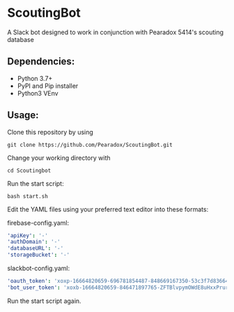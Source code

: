 # ScoutingBot

A Slack bot designed to work in conjunction with Pearadox 5414's scouting database

## Dependencies:

* Python 3.7+
* PyPI and Pip installer
* Python3 VEnv

## Usage:

Clone this repository by using

```git clone https://github.com/Pearadox/ScoutingBot.git```

Change your working directory with

```cd Scoutingbot```

Run the start script:

```bash start.sh```

Edit the YAML files using your preferred text editor into these formats:

firebase-config.yaml:

```yaml
'apiKey': '-'
'authDomain': '-'
'databaseURL': '-'
'storageBucket': '-'
```

slackbot-config.yaml:

```yaml
'oauth_token': 'xoxp-16664820659-696781854487-848669167350-53c3f7d83664a50c54d9519a46a69761'
'bot_user_token': 'xoxb-16664820659-846471897765-ZFTBlvpymOWdE8uHxxPrurfz'
```

Run the start script again.